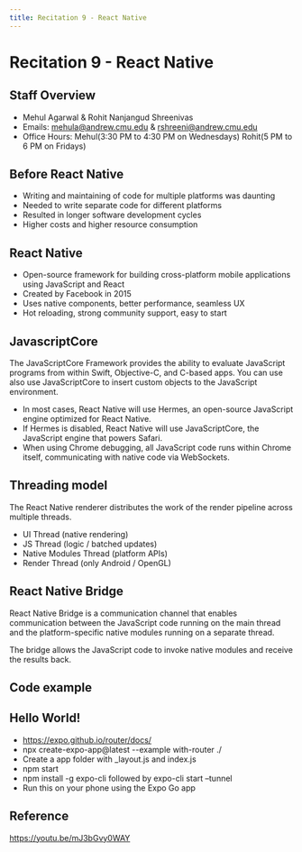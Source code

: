 ```yaml
---
title: Recitation 9 - React Native
---
```


# Recitation 9 - React Native

## Staff Overview
- Mehul Agarwal & Rohit Nanjangud Shreenivas
- Emails: mehula@andrew.cmu.edu & rshreeni@andrew.cmu.edu
- Office Hours: Mehul(3:30 PM to 4:30 PM on Wednesdays) Rohit(5 PM to 6 PM on Fridays)

## Before React Native

- Writing and maintaining of code for multiple platforms was daunting
- Needed to write separate code for different platforms
- Resulted in longer software development cycles
- Higher costs and higher resource consumption

## React Native

- Open-source framework for building cross-platform mobile applications using JavaScript and React
- Created by Facebook in 2015
- Uses native components, better performance, seamless UX
- Hot reloading, strong community support, easy to start

## JavascriptCore

The JavaScriptCore Framework provides the ability to evaluate JavaScript programs from within Swift, Objective-C, and C-based apps. You can use also use JavaScriptCore to insert custom objects to the JavaScript environment.

- In most cases, React Native will use Hermes, an open-source JavaScript engine optimized for React Native.
- If Hermes is disabled, React Native will use JavaScriptCore, the JavaScript engine that powers Safari.
- When using Chrome debugging, all JavaScript code runs within Chrome itself, communicating with native code via WebSockets.

## Threading model

The React Native renderer distributes the work of the render pipeline across multiple threads.
- UI Thread (native rendering)
- JS Thread (logic / batched updates)
- Native Modules Thread (platform APIs)
- Render Thread (only Android / OpenGL)

## React Native Bridge

React Native Bridge is a communication channel that enables communication between the JavaScript code running on the main thread and the platform-specific native modules running on a separate thread.

The bridge allows the JavaScript code to invoke native modules and receive the results back.

## Code example


## Hello World!

- https://expo.github.io/router/docs/
- npx create-expo-app@latest --example with-router ./
- Create a app folder with _layout.js and index.js
- npm start
- npm install -g expo-cli followed by expo-cli start –tunnel
- Run this on your phone using the Expo Go app

## Reference

https://youtu.be/mJ3bGvy0WAY
